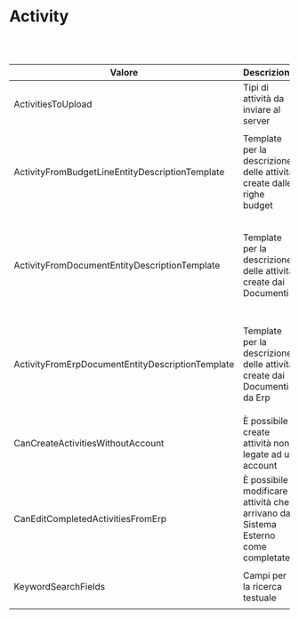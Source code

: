 # Activity

<br><br>

| Valore | Descrizione | Tipo | Valori | Valore di default |
| --- | --- | --- | --- | --- |
| ActivitiesToUpload | Tipi di attività da inviare al server | Enum | <ul>  <li>0 => Solo le attività chiuse</li> <li>1 => Tutte</li></ul>| 0 |
| ActivityFromBudgetLineEntityDescriptionTemplate | Template per la descrizione delle attività create dalle righe budget | Template | <ul>  <li>BudgetDescription</li> <li>BudgetLineId</li> <li>BudgetSeason</li> <li>BudgetSeasonId</li> <li>BudgetTrademark</li> <li>BudgetTrademarkId</li></ul>| ${BudgetLineId} |
| ActivityFromDocumentEntityDescriptionTemplate | Template per la descrizione delle attività create dai Documenti | Template | <ul>  <li>DocumentDate</li> <li>DocumentId</li> <li>DocumentNumber</li> <li>DocumentReference</li> <li>DocumentTypeCode</li> <li>DocumentTypeDescription</li> <li>DocumentTypeId</li></ul>| ${DocumentTypeDescription} nr. ${DocumentNumber} del ${DocumentDate} |
| ActivityFromErpDocumentEntityDescriptionTemplate | Template per la descrizione delle attività create dai Documenti da Erp | Template | <ul>  <li>DocumentDate</li> <li>DocumentId</li> <li>DocumentNumber</li> <li>DocumentReference</li> <li>DocumentTypeCode</li> <li>DocumentTypeDescription</li> <li>DocumentTypeId</li></ul>| ${DocumentTypeDescription} nr. ${DocumentNumber} del ${DocumentDate} |
| CanCreateActivitiesWithoutAccount | È possibile create attività non legate ad un account | Boolean | <ul> </ul>| True |
| CanEditCompletedActivitiesFromErp | È possibile modificare attività che arrivano dal Sistema Esterno come completate | Boolean | <ul> </ul>| True |
| KeywordSearchFields | Campi per la ricerca testuale | Valori separati da pipe | <ul>  <li>Account.Code</li> <li>Account.Name</li></ul>| Account.Code&#124;Account.Name |


